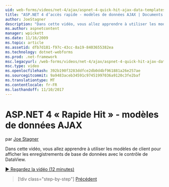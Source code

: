 ```yaml
---
uid: web-forms/videos/net-4/ajax/aspnet-4-quick-hit-ajax-data-templates
title: "ASP.NET 4 d’accès rapide - modèles de données AJAX | Documents Microsoft"
author: JoeStagner
description: "Dans cette vidéo, vous allez apprendre à utiliser les modèles de client pour afficher les enregistrements de base de données avec le contrôle de DataView."
ms.author: aspnetcontent
manager: wpickett
ms.date: 11/16/2009
ms.topic: article
ms.assetid: dfb7d181-f97c-43cc-8a19-8403655382ea
ms.technology: dotnet-webforms
ms.prod: .net-framework
msc.legacyurl: /web-forms/videos/net-4/ajax/aspnet-4-quick-hit-ajax-data-templates
msc.type: video
ms.openlocfilehash: 392b190f3283ddfce2db0d4bf961881a26e257ae
ms.sourcegitcommit: 9a9483aceb34591c97451997036a9120c3fe2baf
ms.translationtype: MT
ms.contentlocale: fr-FR
ms.lasthandoff: 11/10/2017
---
```

<a name="aspnet-4-quick-hit---ajax-data-templates"></a>ASP.NET 4 « Rapide Hit » - modèles de données AJAX
====================
par [Joe Stagner](https://github.com/JoeStagner)

Dans cette vidéo, vous allez apprendre à utiliser les modèles de client pour afficher les enregistrements de base de données avec le contrôle de DataView. 

[&#9654; Regardez la vidéo (12 minutes)](https://channel9.msdn.com/Blogs/ASP-NET-Site-Videos/aspnet-4-quick-hit-ajax-data-templates)

>[!div class="step-by-step"]
[Précédent](aspnet-4-quick-hit-jquery-syntax-for-microsoft-ajax.md)
